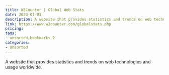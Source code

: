 ```yaml
---
title: W3Counter | Global Web Stats
date: 2023-01-01
description: A website that provides statistics and trends on web technologies and usage worldwide.
link: https://www.w3counter.com/globalstats.php
pricing: 
tags: 
- unsorted-bookmarks-2 
categories: 
- Unsorted 
---
```


A website that provides statistics and trends on web technologies and usage worldwide.